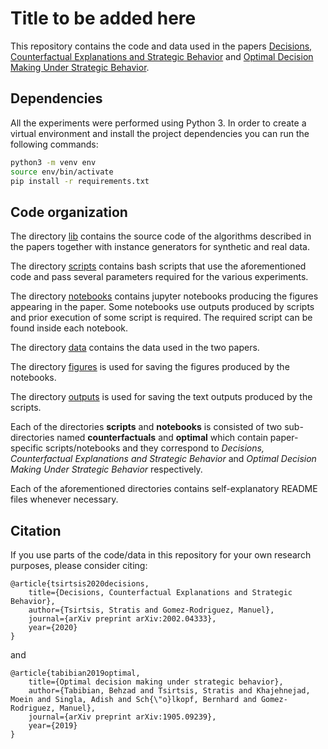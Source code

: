 # Title to be added here

This repository contains the code and data used in the papers [Decisions, Counterfactual Explanations and Strategic Behavior](https://arxiv.org/abs/2002.04333) and [Optimal Decision Making Under Strategic Behavior](https://arxiv.org/abs/1905.09239).

## Dependencies

All the experiments were performed using Python 3. In order to create a virtual environment and install the project dependencies you can run the following commands:

```bash
python3 -m venv env
source env/bin/activate
pip install -r requirements.txt
```

## Code organization

The directory [lib](lib/) contains the source code of the algorithms described in the papers together with instance generators for synthetic and real data.

The directory [scripts](scripts/) contains bash scripts that use the aforementioned code and pass several parameters required for the various experiments.

The directory [notebooks](notebooks/) contains jupyter notebooks producing the figures appearing in the paper. Some notebooks use outputs produced by scripts and prior execution of some script is required. The required script can be found inside each notebook.

The directory [data](data/) contains the data used in the two papers.

The directory [figures](figures/) is used for saving the figures produced by the notebooks.

The directory [outputs](outputs/) is used for saving the text outputs produced by the scripts.

Each of the directories **scripts** and **notebooks** is consisted of two sub-directories named **counterfactuals** and **optimal** which contain paper-specific scripts/notebooks and they correspond to *Decisions, Counterfactual Explanations and Strategic Behavior* and *Optimal Decision Making Under Strategic Behavior* respectively. 

Each of the aforementioned directories contains self-explanatory README files whenever necessary.


## Citation

If you use parts of the code/data in this repository for your own research purposes, please consider citing:

    @article{tsirtsis2020decisions,
        title={Decisions, Counterfactual Explanations and Strategic Behavior},
        author={Tsirtsis, Stratis and Gomez-Rodriguez, Manuel},
        journal={arXiv preprint arXiv:2002.04333},
        year={2020}
    }
    
and

    @article{tabibian2019optimal,
        title={Optimal decision making under strategic behavior},
        author={Tabibian, Behzad and Tsirtsis, Stratis and Khajehnejad, Moein and Singla, Adish and Sch{\"o}lkopf, Bernhard and Gomez-Rodriguez, Manuel},
        journal={arXiv preprint arXiv:1905.09239},
        year={2019}
    }
